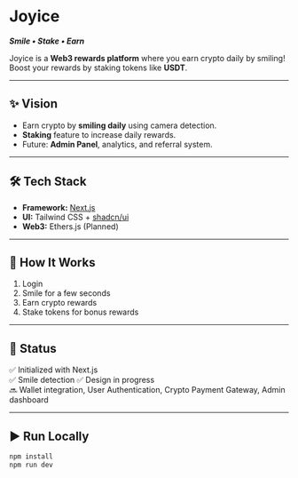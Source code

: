 # **Joyice**

_**Smile • Stake • Earn**_

Joyice is a **Web3 rewards platform** where you earn crypto daily by smiling! Boost your rewards by staking tokens like **USDT**.

---

## ✨ Vision

- Earn crypto by **smiling daily** using camera detection.
- **Staking** feature to increase daily rewards.
- Future: **Admin Panel**, analytics, and referral system.

---

## 🛠 Tech Stack

- **Framework:** [Next.js](https://nextjs.org)
- **UI:** Tailwind CSS + [shadcn/ui](https://ui.shadcn.com)
- **Web3:** Ethers.js (Planned)

---

## 📸 How It Works

1. Login
2. Smile for a few seconds
3. Earn crypto rewards
4. Stake tokens for bonus rewards

---

## 🚀 Status

✅ Initialized with Next.js  
✅ Smile detection
✅ Design in progress  
🔜 Wallet integration, User Authentication, Crypto Payment Gateway, Admin dashboard

---

## ▶ Run Locally

```bash
npm install
npm run dev
```
